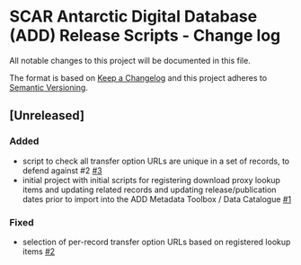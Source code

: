# SCAR Antarctic Digital Database (ADD) Release Scripts - Change log

All notable changes to this project will be documented in this file.

The format is based on [Keep a Changelog](http://keepachangelog.com/en/1.0.0/)
and this project adheres to [Semantic Versioning](http://semver.org/spec/v2.0.0.html).

## [Unreleased]

### Added

* script to check all transfer option URLs are unique in a set of records, to defend against #2
  [#3](https://gitlab.data.bas.ac.uk/MAGIC/add-release-scripts/-/issues/3)
* initial project with initial scripts for registering download proxy lookup items and updating related records and 
  updating release/publication dates prior to import into the ADD Metadata Toolbox / Data Catalogue
  [#1](https://gitlab.data.bas.ac.uk/MAGIC/add-release-scripts/-/issues/1)

### Fixed

* selection of per-record transfer option URLs based on registered lookup items
  [#2](https://gitlab.data.bas.ac.uk/MAGIC/add-release-scripts/-/issues/2)
